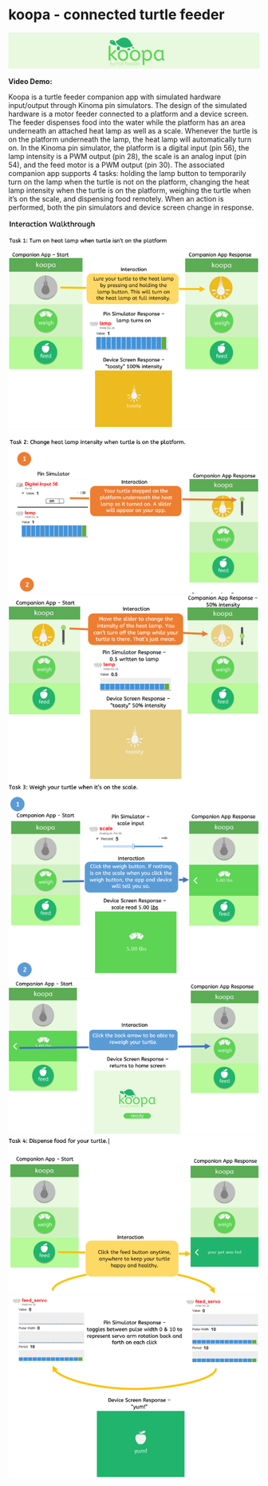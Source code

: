# koopa - connected turtle feeder
![koopa](/screenshots/header.PNG)

**Video Demo:**  

Koopa is a turtle feeder companion app with simulated hardware input/output through Kinoma pin simulators. The design of the simulated hardware is a motor feeder connected to a platform and a device screen. The feeder dispenses food into the water while the platform has an area underneath an attached heat lamp as well as a scale. Whenever the turtle is on the platform underneath the lamp, the heat lamp will automatically turn on. In the Kinoma pin simulator, the platform is a digital input (pin 56), the lamp intensity is a PWM output (pin 28), the scale is an analog input (pin 54), and the feed motor is a PWM output (pin 30). The associated companion app supports 4 tasks: holding the lamp button to temporarily turn on the lamp when the turtle is not on the platform, changing the heat lamp intensity when the turtle is on the platform, weighing the turtle when it’s on the scale, and dispensing food remotely. When an action is performed, both the pin simulators and device screen change in response.

![Interaction Walkthrough: T1](/screenshots/walkthru1.PNG)
![Interaction Walkthrough: T2](/screenshots/walkthru2_a.PNG)
![Interaction Walkthrough: T2](/screenshots/walkthru2_b.PNG)
![Interaction Walkthrough: T3](/screenshots/walkthru3_a.PNG)
![Interaction Walkthrough: T3](/screenshots/walkthru3_b.PNG)
![Interaction Walkthrough: T4](/screenshots/walkthru4_a.PNG)
![Interaction Walkthrough: T4](/screenshots/walkthru4_b.PNG)


